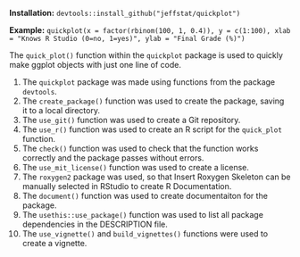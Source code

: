 **Installation:** ```devtools::install_github("jeffstat/quickplot")```

**Example:** `quickplot(x = factor(rbinom(100, 1, 0.4)), y = c(1:100), xlab = "Knows R Studio (0=no, 1=yes)", ylab = "Final Grade (%)")`

The `quick_plot()` function within the `quickplot` package is used to quickly make ggplot objects with just one line of code.

1. The `quickplot` package was made using functions from the package `devtools`.
2. The `create_package()` function was used to create the package, saving it to a local directory.
3. The `use_git()` function was used to create a Git repository.
4. The `use_r()` function was used to create an R script for the `quick_plot` function.
5. The `check()` function was used to check that the function works correctly and the package passes without errors.
6. The `use_mit_license()` function was used to create a license.
7. The `roxygen2` package was used, so that Insert Roxygen Skeleton can be manually selected in RStudio to create R Documentation.
8. The `document()` function was used to create documentaiton for the package.
9. The `usethis::use_package()` function was used to list all package dependencies in the DESCRIPTION file.
10. The `use_vignette()` and `build_vignettes()` functions were used to create a vignette.
